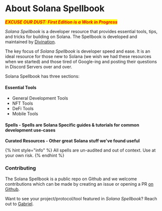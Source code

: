 # About Solana Spellbook

_<mark style="color:red;">**EXCUSE OUR DUST: First Edition is a Work in Progress**</mark>_

_Solana Spellbook_ is a developer resource that provides essential tools, tips, and tricks for building on Solana. The Spellbook is developed and maintained by [Divination](https://divination.dev).&#x20;

The key focus of _Solana Spellbook_ is developer speed and ease. It is an ideal resource for those new to Solana (we wish we had these resources when we started) and those tired of Google-ing and posting their questions in Discord Servers over and over.&#x20;

Solana Spellbook has three sections:

#### Essential Tools

* General Development Tools
* NFT Tools
* DeFi Tools
* Mobile Tools

#### Spells - Spells are Solana Specific guides & tutorials for common development use-cases

**Curated Resources - Other great Solana stuff we've found useful**

{% hint style="info" %}
All spells are un-audited and out of context. Use at your own risk.
{% endhint %}

### Contributing

The Solana Spellbook is a public repo on Github and we welcome contributions which can be made by creating an issue or opening a PR [on Github](https://github.com/gcunruh/solana-spellbook).&#x20;

Want to see your project/protocol/tool featured in _Solana Spellbook_? Reach out to [Gabriel](https://www.divination.dev/about).
